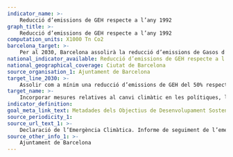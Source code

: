 ```yaml
---
indicator_name: >-
    Reducció d’emissions de GEH respecte a l’any 1992
graph_title: >-
    Reducció d’emissions de GEH respecte a l’any 1992
computation_units: X1000 Tn Co2
barcelona_target: >-
    Per al 2030, Barcelona assolirà la reducció d’emissions de Gasos d’Efecte Hivernacle (GEH) prevista en els acords internacionals més ambiciosos
national_indicator_available: Reducció d’emissions de GEH respecte a l’any 1992
national_geographical_coverage: Ciutat de Barcelona 
source_organisation_1: Ajuntament de Barcelona
target_line_2030: >-
    Assolir com a mínim una reducció d’emissions de GEH del 50% respecte a les de l’any 1992, i anar més enllà si així ho dictamina la Comissió Europea: 2.367,2 al 2030
target_name: >-
    Incorporar mesures relatives al canvi climàtic en les polítiques, les estratègies i els plans nacionals
indicator_definition:
goal_meta_link_text: Metadades dels Objectius de Desenvolupament Sostenible de les Nacions Unides (pdf 894kB)
source_periodicity_1: 
source_url_text_1: >-
    Declaració de l’Emergència Climàtica. Informe de seguiment de l’emergència climàtica
source_other_info_1: >-
    Ajuntament de Barcelona
---
```

